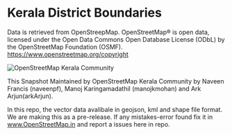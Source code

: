 # Kerala District Boundaries
Data is retrieved from OpenStreepMap. 
OpenStreetMap® is open data, licensed under the Open Data Commons Open Database License (ODbL) by the OpenStreetMap Foundation (OSMF).
https://www.openstreetmap.org/copyright

![OpenStreetMap Kerala Community](img/OSMKerala.png)

This Snapshot Maintained by OpenStreetMap Kerala Community by Naveen Francis (naveenpf), Manoj Karingamadathil (manojkmohan) and Ark Arjun(arkArjun). 

In this repo, the vector data avalibale in geojson, kml and shape file format. We are making this as a pre-release. If any mistakes-error found fix it in www.OpenStreetMap.in and report a issues here in repo.
